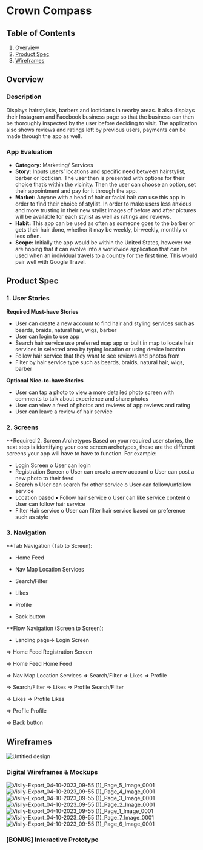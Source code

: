 # Crown Compass

## Table of Contents
1. [Overview](#Overview) 
2. [Product Spec](#Product-Spec)
3. [Wireframes](#Wireframes)

## Overview

### Description 

Displays hairstylists, barbers and locticians in nearby areas. It also displays their Instagram and Facebook business page so that the business can then be thoroughly inspected by the user before deciding to visit. The application also shows reviews and ratings left by previous users, payments can be made through the app as well. 

### App Evaluation

* **Category:** Marketing/ Services
* **Story:** Inputs users’ locations and specific need between hairstylist, barber or loctician. The user then is presented with options for their choice that’s within the vicinity. Then the user can choose an option, set their appointment and pay for it through the app. 
* **Market:** Anyone with a head of hair or facial hair can use this app in order to find their choice of stylist. In order to make users less anxious and more trusting in their new stylist images of before and after pictures will be available for each stylist as well as ratings and reviews. 
* **Habit:** This app can be used as often as someone goes to the barber or gets their hair done, whether it may be weekly, bi-weekly, monthly or less often. 
* **Scope:** Initially the app would be within the United States, however we are hoping that it can evolve into a worldwide application that can be used when an individual travels to a country for the first time. This would pair well with Google Travel. 


## Product Spec
### 1. User Stories
**Required Must-have Stories**

*	User can create a new account to find hair and styling services such as beards, braids, natural hair, wigs, barber
*	User can login to use app
*	Search hair service use preferred map app or built in map to locate hair services in selected area by typing location or using device location
*	Follow hair service that they want to see reviews and photos from
*	Filter by hair service type such as beards, braids, natural hair, wigs, barber


 **Optional Nice-to-have Stories**
 
*	User can tap a photo to view a more detailed photo screen with comments to talk about experience and share photos
*	User can view a feed of photos and reviews of app reviews and rating
*	User can leave a review of hair service


### 2. Screens
**Required
2. Screen Archetypes
Based on your required user stories, the next step is identifying your core screen archetypes, these are the different screens your app will have to have to function. For example:
*	Login Screen
o	User can login
*	Registration Screen
o	User can create a new account
o	User can post a new photo to their feed
*	Search
o	User can search for other service
o	User can follow/unfollow service
*	Location based
•	Follow hair service
o	User can like service content
o	User can follow hair service
*	Filter Hair service 
o	User can filter hair service based on preference such as style




  ### 3. Navigation
**Tab Navigation (Tab to Screen):

* Home Feed

* Nav Map Location Services

* Search/Filter

* Likes

* Profile

* Back button

**Flow Navigation (Screen to Screen):

* Landing page=>
Login Screen

=> Home Feed
Registration Screen

=> Home Feed
Home Feed

=> Nav Map Location Services
=> Search/Filter
=> Likes
=> Profile


=> Search/Filter
=> Likes
=> Profile
Search/Filter

=> Likes
=> Profile
Likes

=> Profile
Profile

=> Back button

## Wireframes
![Untitled design](https://github.com/Locks-and-Loaded/Crown-Compass/assets/111886958/dcc77651-0aea-4fc2-8c93-f4c89b51750d)

### Digital Wireframes & Mockups
 ![Visily-Export_04-10-2023_09-55 (1)_Page_5_Image_0001](https://github.com/Locks-and-Loaded/Crown-Compass/assets/111886958/c82ee4ff-05e0-4614-9322-d169b6a04a95)
![Visily-Export_04-10-2023_09-55 (1)_Page_4_Image_0001](https://github.com/Locks-and-Loaded/Crown-Compass/assets/111886958/554287db-5803-4e5d-9d07-d384cbdec091)
![Visily-Export_04-10-2023_09-55 (1)_Page_3_Image_0001](https://github.com/Locks-and-Loaded/Crown-Compass/assets/111886958/06dc9b9c-9d63-4b25-b6dc-e54719c7abdd)
![Visily-Export_04-10-2023_09-55 (1)_Page_2_Image_0001](https://github.com/Locks-and-Loaded/Crown-Compass/assets/111886958/92669e37-3dfd-4a7e-900a-abe3dcf0bdc1)
![Visily-Export_04-10-2023_09-55 (1)_Page_1_Image_0001](https://github.com/Locks-and-Loaded/Crown-Compass/assets/111886958/073f754b-1088-4ca5-b6ba-8c3c8dc10629)
![Visily-Export_04-10-2023_09-55 (1)_Page_7_Image_0001](https://github.com/Locks-and-Loaded/Crown-Compass/assets/111886958/e27648a0-71f3-4e6c-812d-ddf6ab6a42a8)
![Visily-Export_04-10-2023_09-55 (1)_Page_6_Image_0001](https://github.com/Locks-and-Loaded/Crown-Compass/assets/111886958/372249e7-0a01-4a25-a049-d76e4fe6f90d)


### [BONUS] Interactive Prototype


